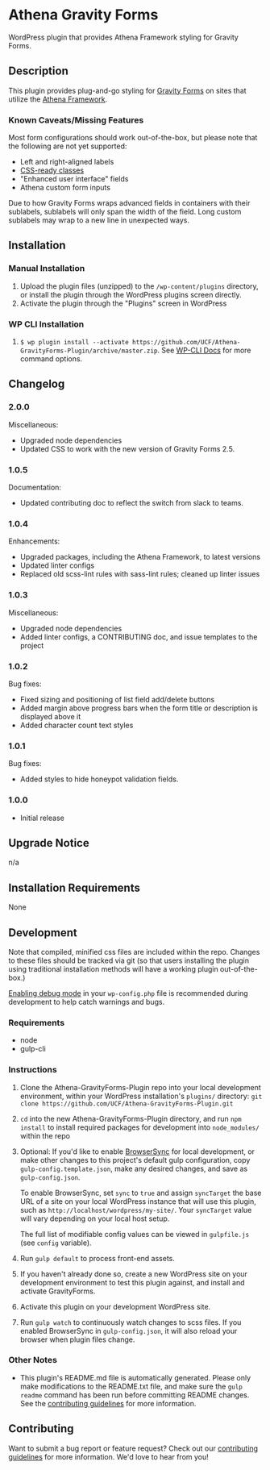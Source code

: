 # Athena Gravity Forms #

WordPress plugin that provides Athena Framework styling for Gravity Forms.


## Description ##

This plugin provides plug-and-go styling for [Gravity Forms](http://www.gravityforms.com/) on sites that utilize the [Athena Framework](https://ucf.github.io/Athena-Framework/).

### Known Caveats/Missing Features ###

Most form configurations should work out-of-the-box, but please note that the following are not yet supported:
- Left and right-aligned labels
- [CSS-ready classes](https://www.gravityhelp.com/documentation/article/css-ready-classes/)
- "Enhanced user interface" fields
- Athena custom form inputs

Due to how Gravity Forms wraps advanced fields in containers with their sublabels, sublabels will only span the width of the field.  Long custom sublabels may wrap to a new line in unexpected ways.


## Installation ##

### Manual Installation ###
1. Upload the plugin files (unzipped) to the `/wp-content/plugins` directory, or install the plugin through the WordPress plugins screen directly.
2. Activate the plugin through the "Plugins" screen in WordPress

### WP CLI Installation ###
1. `$ wp plugin install --activate https://github.com/UCF/Athena-GravityForms-Plugin/archive/master.zip`.  See [WP-CLI Docs](http://wp-cli.org/commands/plugin/install/) for more command options.


## Changelog ##

### 2.0.0 ###
Miscellaneous:
* Upgraded node dependencies
* Updated CSS to work with the new version of Gravity Forms 2.5.

### 1.0.5 ###
Documentation:
* Updated contributing doc to reflect the switch from slack to teams.

### 1.0.4 ###
Enhancements:
* Upgraded packages, including the Athena Framework, to latest versions
* Updated linter configs
* Replaced old scss-lint rules with sass-lint rules; cleaned up linter issues

### 1.0.3 ###
Miscellaneous:
* Upgraded node dependencies
* Added linter configs, a CONTRIBUTING doc, and issue templates to the project

### 1.0.2 ###
Bug fixes:
* Fixed sizing and positioning of list field add/delete buttons
* Added margin above progress bars when the form title or description is displayed above it
* Added character count text styles

### 1.0.1 ###
Bug fixes:
* Added styles to hide honeypot validation fields.

### 1.0.0 ###
* Initial release


## Upgrade Notice ##

n/a


## Installation Requirements ##

None


## Development ##

Note that compiled, minified css files are included within the repo.  Changes to these files should be tracked via git (so that users installing the plugin using traditional installation methods will have a working plugin out-of-the-box.)

[Enabling debug mode](https://codex.wordpress.org/Debugging_in_WordPress) in your `wp-config.php` file is recommended during development to help catch warnings and bugs.

### Requirements ###
* node
* gulp-cli

### Instructions ###
1. Clone the Athena-GravityForms-Plugin repo into your local development environment, within your WordPress installation's `plugins/` directory: `git clone https://github.com/UCF/Athena-GravityForms-Plugin.git`
2. `cd` into the new Athena-GravityForms-Plugin directory, and run `npm install` to install required packages for development into `node_modules/` within the repo
3. Optional: If you'd like to enable [BrowserSync](https://browsersync.io) for local development, or make other changes to this project's default gulp configuration, copy `gulp-config.template.json`, make any desired changes, and save as `gulp-config.json`.

    To enable BrowserSync, set `sync` to `true` and assign `syncTarget` the base URL of a site on your local WordPress instance that will use this plugin, such as `http://localhost/wordpress/my-site/`.  Your `syncTarget` value will vary depending on your local host setup.

    The full list of modifiable config values can be viewed in `gulpfile.js` (see `config` variable).
3. Run `gulp default` to process front-end assets.
4. If you haven't already done so, create a new WordPress site on your development environment to test this plugin against, and install and activate GravityForms.
5. Activate this plugin on your development WordPress site.
7. Run `gulp watch` to continuously watch changes to scss files.  If you enabled BrowserSync in `gulp-config.json`, it will also reload your browser when plugin files change.

### Other Notes ###
* This plugin's README.md file is automatically generated. Please only make modifications to the README.txt file, and make sure the `gulp readme` command has been run before committing README changes.  See the [contributing guidelines](https://github.com/UCF/Athena-GravityForms-Plugin/blob/master/CONTRIBUTING.md) for more information.


## Contributing ##

Want to submit a bug report or feature request?  Check out our [contributing guidelines](https://github.com/UCF/Athena-GravityForms-Plugin/blob/master/CONTRIBUTING.md) for more information.  We'd love to hear from you!
